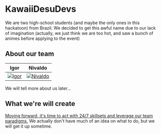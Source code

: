 # KawaiiDesuDevs

We are two high-school students (and maybe the only ones in this hackatoon) from Brazil.
We decided to get this awful name due to our lack of imagination (actually, we just think we are too hot, and saw a bunch of animes before applying to the event)

## About our team

| Igor | Nivaldo
|--- |--- 
| <a href="https://github.com/igormp"> ![Igor] </a> | <a href="https://github.com/masternivas">![Nivaldo]</a>

[Igor]: https://fbcdn-sphotos-a-a.akamaihd.net/hphotos-ak-xaf1/v/t1.0-9/319874_284695674944770_763533621_n.jpg?oh=5534e5a11e2a0d457d6d0651f190787a&oe=54DA6FC2&__gda__=1427593747_c9f309d7ff95fa82a1408fbf8cb9b77d "Look how sexy I am"
[Nivaldo]: https://scontent-b-lga.xx.fbcdn.net/hphotos-xpa1/v/t1.0-9/1546432_550064381790551_5960918075311642280_n.jpg?oh=7c2ffa4bfa9eecab55ef4b7bb1f181e4&oe=54DB717D "Not so sexy as the other one, but ok"


We will tell more about us later...

## What we're will create

[Moving forward, it's time to act with 24/7 skillsets and leverage our team paradigms.](http://projects.wsj.com/buzzwords2014/#p=7|37,33|18|0|||2) We actually don't have much of an idea on what to do, but we will get it up sometime.